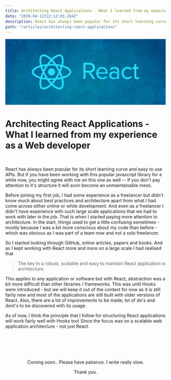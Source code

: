 ```yaml
---
title: Architecting React Applications - What I learned from my experience as a Web developer
date: "2019-04-11T22:12:03.284Z"
description: React has always been popular for its short learning curve and fantastic easy to use APIs. But if you have been working with our popular javascript library ( yes, it is not a framework - yet ) for a while now, you might agree with me on this one as well -- If you don't pay attention to it's structure it will soon become an unmaintainable mess.
path: "/articles/architecting-react-applications"
---
```



![banner](./banner.jpg)

# Architecting React Applications - What I learned from my experience as a Web developer


<br />

React has always been popular for its short learning curve and easy to use APIs. But if you have been working with this popular javascript library for a while now, you might agree with me on this one as well -- If you don't pay attention to it's structure it will soon become an unmaintainable mess. 

Before joining my first job, I had some experience as a freelancer but didn't know much about best practices and architecture apart from what I had come across either online or while development. And even as a freelancer I didn't have experience with such large scale applications that we had to work with later in the job. That is when I started paying more attention to architecture. In the start, things used to get a little confusing sometimes - mostly because I was a bit more conscious about my code than before - which was obvious as I was part of a team now and not a solo freelancer.

So I started looking through GitHub, online articles, papers and books. And as I kept working with React more and more on a large scale I had realised that 

> The key to a robust, scalable and easy to maintain React application is architecture.

This applies to any application or software but with React, abstraction was a bit more difficult than other libraries / frameworks. This was until Hooks were introduced - but we will keep it out of the context for now as it is still fairly new and most of the applications are still built with older versions of React. Also, there are a lot of improvements to be made; lot of do's and dont's to be discovered with its usage. 

As of now, I think the principle that I follow for structuring React applications will work fairly well with Hooks too! Since the focus was on a scalable web application architecture - not just React.

<br />
<br />
<br />
<br />

<p align="center"> Coming soon.. Please have patience. I write really slow. </p>
<p align="center"> Thank you. </p>

<br />
<br />
<br />
<br />
<br />
<br />
<br />